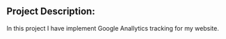 ## Project Description:
In this project I have implement Google Anallytics tracking for my website.

